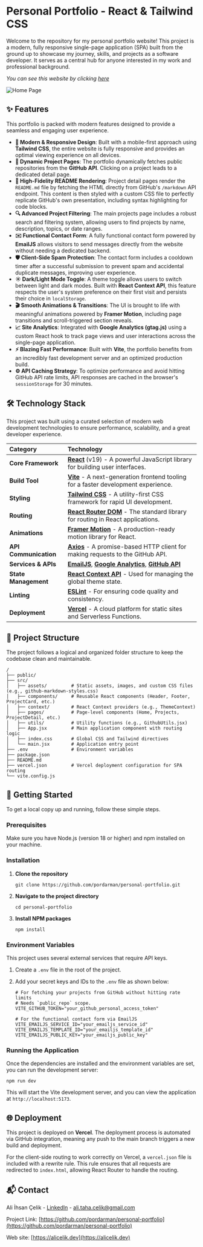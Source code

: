 # **Personal Portfolio - React & Tailwind CSS**

Welcome to the repository for my personal portfolio website! This project is a modern, fully responsive single-page application (SPA) built from the ground up to showcase my journey, skills, and projects as a software developer. It serves as a central hub for anyone interested in my work and professional background.

*You can see this website by clicking [here](https://www.alicelik.dev)*

![Home Page](https://i.hizliresim.com/p9expng.png)

## **✨ Features**

This portfolio is packed with modern features designed to provide a seamless and engaging user experience.

* **🎨 Modern & Responsive Design**: Built with a mobile-first approach using **Tailwind CSS**, the entire website is fully responsive and provides an optimal viewing experience on all devices.
* **🚀 Dynamic Project Pages**: The portfolio dynamically fetches public repositories from the **GitHub API**. Clicking on a project leads to a dedicated detail page.
* **📄 High-Fidelity README Rendering**: Project detail pages render the `README.md` file by fetching the HTML directly from GitHub's `/markdown` API endpoint. This content is then styled with a custom CSS file to perfectly replicate GitHub's own presentation, including syntax highlighting for code blocks.
* **🔍 Advanced Project Filtering**: The main projects page includes a robust search and filtering system, allowing users to find projects by name, description, topics, or date ranges.
* **✉️ Functional Contact Form**: A fully functional contact form powered by **EmailJS** allows visitors to send messages directly from the website without needing a dedicated backend.
* **🛡️ Client-Side Spam Protection**: The contact form includes a cooldown timer after a successful submission to prevent spam and accidental duplicate messages, improving user experience.
* **☀️ Dark/Light Mode Toggle**: A theme toggle allows users to switch between light and dark modes. Built with **React Context API**, this feature respects the user's system preference on their first visit and persists their choice in `localStorage`.
* **🎬 Smooth Animations & Transitions**: The UI is brought to life with meaningful animations powered by **Framer Motion**, including page transitions and scroll-triggered section reveals.
* **📈 Site Analytics**: Integrated with **Google Analytics (gtag.js)** using a custom React hook to track page views and user interactions across the single-page application.
* **⚡️ Blazing Fast Performance**: Built with **Vite**, the portfolio benefits from an incredibly fast development server and an optimized production build.
* **⚙️ API Caching Strategy**: To optimize performance and avoid hitting GitHub API rate limits, API responses are cached in the browser's `sessionStorage` for 30 minutes.

## **🛠️ Technology Stack**

This project was built using a curated selection of modern web development technologies to ensure performance, scalability, and a great developer experience.

| Category             | Technology                                                                                                  |
| :------------------- | :---------------------------------------------------------------------------------------------------------- |
| **Core Framework** | **[React](https://react.dev/)** (v19) - A powerful JavaScript library for building user interfaces.         |
| **Build Tool** | **[Vite](https://vitejs.dev/)** - A next-generation frontend tooling for a faster development experience.     |
| **Styling** | **[Tailwind CSS](https://tailwindcss.com/)** - A utility-first CSS framework for rapid UI development.      |
| **Routing** | **[React Router DOM](https://reactrouter.com/)** - The standard library for routing in React applications.    |
| **Animations** | **[Framer Motion](https://www.framer.com/motion/)** - A production-ready motion library for React.          |
| **API Communication**| **[Axios](https://axios-http.com/)** - A promise-based HTTP client for making requests to the GitHub API. |
| **Services & APIs** | **[EmailJS](https://www.emailjs.com/)**, **[Google Analytics](https://analytics.google.com/)**, **[GitHub API](https://docs.github.com/en/rest)** |
| **State Management** | **[React Context API](https://react.dev/learn/passing-data-deeply-with-context)** - Used for managing the global theme state. |
| **Linting** | **[ESLint](https://eslint.org/)** - For ensuring code quality and consistency.                             |
| **Deployment** | **[Vercel](https://vercel.com/)** - A cloud platform for static sites and Serverless Functions.             |

## **📂 Project Structure**

The project follows a logical and organized folder structure to keep the codebase clean and maintainable.
```shell
/
├── public/
├── src/
│   ├── assets/         # Static assets, images, and custom CSS files (e.g., github-markdown-styles.css)
│   ├── components/     # Reusable React components (Header, Footer, ProjectCard, etc.)
│   ├── context/        # React Context providers (e.g., ThemeContext)
│   ├── pages/          # Page-level components (Home, Projects, ProjectDetail, etc.)
│   ├── utils/          # Utility functions (e.g., GithubUtils.jsx)
│   ├── App.jsx         # Main application component with routing logic
│   ├── index.css       # Global CSS and Tailwind directives
│   └── main.jsx        # Application entry point
├── .env                # Environment variables
├── package.json
├── README.md
├── vercel.json         # Vercel deployment configuration for SPA routing
└── vite.config.js
```

## **🚀 Getting Started**

To get a local copy up and running, follow these simple steps.

### **Prerequisites**

Make sure you have Node.js (version 18 or higher) and npm installed on your machine.

### **Installation**

1.  **Clone the repository**
    ```shell
    git clone https://github.com/pordarman/personal-portfolio.git
    ```
2.  **Navigate to the project directory**
    ```shell
    cd personal-portfolio
    ```
3.  **Install NPM packages**
    ```shell
    npm install
    ```

### **Environment Variables**

This project uses several external services that require API keys.

1.  Create a `.env` file in the root of the project.
2.  Add your secret keys and IDs to the `.env` file as shown below:

    ```shell
    # For fetching your projects from GitHub without hitting rate limits
    # Needs `public_repo` scope.
    VITE_GITHUB_TOKEN="your_github_personal_access_token"

    # For the functional contact form via EmailJS
    VITE_EMAILJS_SERVICE_ID="your_emailjs_service_id"
    VITE_EMAILJS_TEMPLATE_ID="your_emailjs_template_id"
    VITE_EMAILJS_PUBLIC_KEY="your_emailjs_public_key"
    ```

### **Running the Application**

Once the dependencies are installed and the environment variables are set, you can run the development server:
```shell
npm run dev
```

This will start the Vite development server, and you can view the application at `http://localhost:5173`.

## **🌐 Deployment**

This project is deployed on **Vercel**. The deployment process is automated via GitHub integration, meaning any push to the main branch triggers a new build and deployment.

For the client-side routing to work correctly on Vercel, a `vercel.json` file is included with a rewrite rule. This rule ensures that all requests are redirected to `index.html`, allowing React Router to handle the routing.

## **📬 Contact**

Ali İhsan Çelik - [LinkedIn](https://linkedin.com/in/ali-ihsan-celik-thk/) - ali.taha.celik@gmail.com

Project Link: [https://github.com/pordarman/personal-portfolio](https://github.com/pordarman/personal-portfolio)

Web site: [https://alicelik.dev](https://alicelik.dev)